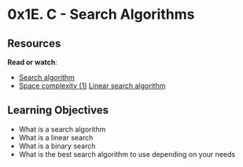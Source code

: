# 0x1E. C - Search Algorithms

## Resources

**Read or watch**:

- [Search algorithm](https://intranet.alxswe.com/rltoken/ap2kuRv8qrUMyQ0-MY3EXw "Search algorithm")
- [Space complexity (1)](https://intranet.alxswe.com/rltoken/QK9ENdoTyqGs0d4_M3XE3g "Space complexity (1)")
[Linear search algorithm](https://intranet.alxswe.com/rltoken/17RKhbmvh_u4ebCwaSxCxg "Linear search algorithm")


## Learning Objectives

- What is a search algorithm
- What is a linear search
- What is a binary search
- What is the best search algorithm to use depending on your needs



